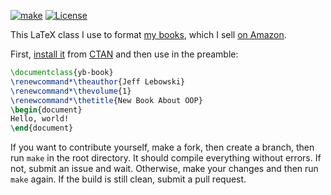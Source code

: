 [![make](https://github.com/yegor256/yb-book/actions/workflows/make.yml/badge.svg)](https://github.com/yegor256/yb-book/actions/workflows/make.yml)
[![License](https://img.shields.io/badge/license-MIT-green.svg)](https://github.com/yegor256/yb-book/blob/master/LICENSE.txt)

This LaTeX class I use to format [my books](https://www.yegor256.com/books.html), 
which I sell [on Amazon](https://www.amazon.com/Yegor-Bugayenko/e/B01AM1QMDK).

First, [install it](https://en.wikibooks.org/wiki/LaTeX/Installing_Extra_Packages)
from [CTAN](https://ctan.org/pkg/yb-book) 
and then use in the preamble:

```tex
\documentclass{yb-book}
\renewcommand*\theauthor{Jeff Lebowski}
\renewcommand*\thevolume{1}
\renewcommand*\thetitle{New Book About OOP}
\begin{document}
Hello, world!
\end{document}
```

If you want to contribute yourself, make a fork, then create a branch, 
then run `make` in the root directory.
It should compile everything without errors. If not, submit an issue and wait.
Otherwise, make your changes and then run `make` again. If the build is
still clean, submit a pull request.
